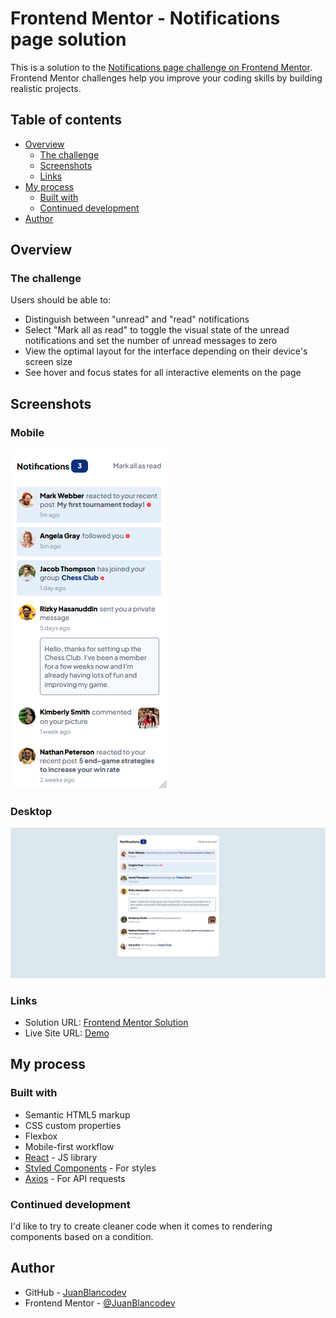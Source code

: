 # Frontend Mentor - Notifications page solution

This is a solution to the [Notifications page challenge on Frontend Mentor](https://www.frontendmentor.io/challenges/notifications-page-DqK5QAmKbC). Frontend Mentor challenges help you improve your coding skills by building realistic projects. 

## Table of contents

- [Overview](#overview)
  - [The challenge](#the-challenge)
  - [Screenshots](#screenshots)
  - [Links](#links)
- [My process](#my-process)
  - [Built with](#built-with)
  - [Continued development](#continued-development)
- [Author](#author)

## Overview

### The challenge

Users should be able to:

- Distinguish between "unread" and "read" notifications
- Select "Mark all as read" to toggle the visual state of the unread notifications and set the number of unread messages to zero
- View the optimal layout for the interface depending on their device's screen size
- See hover and focus states for all interactive elements on the page

## Screenshots
### Mobile
![Mobile design](./screenshots/design_mobile.png)

### Desktop
![Desktop design](./screenshots/design_desktop.png)

### Links

- Solution URL: [Frontend Mentor Solution](https://www.frontendmentor.io/solutions/frontend-mentor-notification-page-EYP_hVQid_)
- Live Site URL: [Demo](https://juanblancodev.github.io/notifications-page/)

## My process

### Built with

- Semantic HTML5 markup
- CSS custom properties
- Flexbox
- Mobile-first workflow
- [React](https://reactjs.org/) - JS library
- [Styled Components](https://styled-components.com/) - For styles
- [Axios](https://axios-http.com/) - For API requests

### Continued development

I'd like to try to create cleaner code when it comes to rendering components based on a condition.

## Author

- GitHub - [JuanBlancodev](https://github.com/JuanBlancodev)
- Frontend Mentor - [@JuanBlancodev](https://www.frontendmentor.io/profile/JuanBlancodev)
